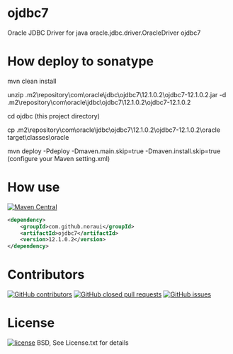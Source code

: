 # ojdbc7
Oracle JDBC Driver for java oracle.jdbc.driver.OracleDriver ojdbc7


# How deploy to sonatype
mvn clean install

unzip .m2\repository\com\oracle\jdbc\ojdbc7\12.1.0.2\ojdbc7-12.1.0.2.jar -d .m2\repository\com\oracle\jdbc\ojdbc7\12.1.0.2\ojdbc7-12.1.0.2

cd ojdbc  (this project directory)

cp .m2\repository\com\oracle\jdbc\ojdbc7\12.1.0.2\ojdbc7-12.1.0.2\oracle target\classes\oracle

mvn deploy -Pdeploy -Dmaven.main.skip=true -Dmaven.install.skip=true  (configure your Maven setting.xml)

# How use

[![Maven Central](https://maven-badges.herokuapp.com/maven-central/com.github.noraui/ojdbc7/badge.svg)](https://maven-badges.herokuapp.com/maven-central/com.github.noraui/ojdbc7)

```xml
<dependency>
    <groupId>com.github.noraui</groupId>
    <artifactId>ojdbc7</artifactId>
    <version>12.1.0.2</version>
</dependency>
```

# Contributors

[![GitHub contributors](https://img.shields.io/github/contributors/NoraUi/ojdbc7.svg)](https://github.com/NoraUi/ojdbc7/graphs/contributors)
[![GitHub closed pull requests](https://img.shields.io/github/issues-pr/NoraUi/ojdbc7.svg)](https://github.com/NoraUi/ojdbc7/pulls)
[![GitHub issues](https://img.shields.io/github/issues/NoraUi/ojdbc7.svg)](https://github.com/NoraUi/ojdbc7/issues)

# License

[![license](https://img.shields.io/github/license/NoraUi/ojdbc7.svg)](https://github.com/NoraUi/ojdbc7/blob/master/licence.txt)
BSD, See License.txt for details
